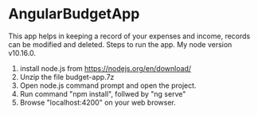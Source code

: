 # AngularBudgetApp
This app helps in keeping a record of your expenses and income, records can be modified and deleted.
Steps to run the app. My node version v10.16.0. 
1. install node.js from https://nodejs.org/en/download/
2. Unzip the file budget-app.7z
3. Open node.js command prompt and open the project.
4. Run command "npm install", follwed by "ng serve"
5. Browse "localhost:4200" on your web browser.

